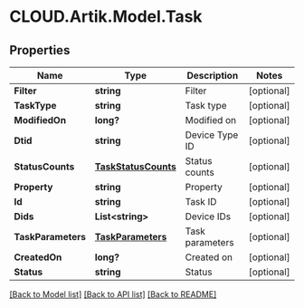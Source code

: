 # CLOUD.Artik.Model.Task
## Properties

Name | Type | Description | Notes
------------ | ------------- | ------------- | -------------
**Filter** | **string** | Filter | [optional] 
**TaskType** | **string** | Task type | [optional] 
**ModifiedOn** | **long?** | Modified on | [optional] 
**Dtid** | **string** | Device Type ID | [optional] 
**StatusCounts** | [**TaskStatusCounts**](TaskStatusCounts.md) | Status counts | [optional] 
**Property** | **string** | Property | [optional] 
**Id** | **string** | Task ID | [optional] 
**Dids** | **List&lt;string&gt;** | Device IDs | [optional] 
**TaskParameters** | [**TaskParameters**](TaskParameters.md) | Task parameters | [optional] 
**CreatedOn** | **long?** | Created on | [optional] 
**Status** | **string** | Status | [optional] 

[[Back to Model list]](../README.md#documentation-for-models) [[Back to API list]](../README.md#documentation-for-api-endpoints) [[Back to README]](../README.md)

